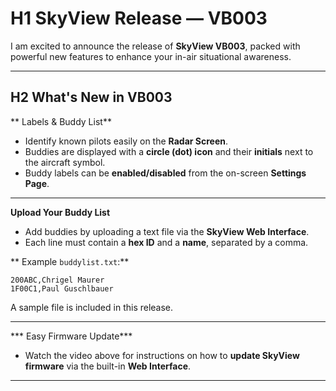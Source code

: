 # H1 SkyView Release — **VB003**

I am excited to announce the release of **SkyView VB003**, packed with powerful new features to enhance your in-air situational awareness.

---

## H2 What's New in VB003

** Labels & Buddy List**

- Identify known pilots easily on the **Radar Screen**.
- Buddies are displayed with a **circle (dot) icon** and their **initials** next to the aircraft symbol.
- Buddy labels can be **enabled/disabled** from the on-screen **Settings Page**.

---

**Upload Your Buddy List**

- Add buddies by uploading a text file via the **SkyView Web Interface**.
- Each line must contain a **hex ID** and a **name**, separated by a comma.

** Example `buddylist.txt`:**
```
200ABC,Chrigel Maurer
1F00C1,Paul Guschlbauer
```


 A sample file is included in this release.

---

*** Easy Firmware Update***

- Watch the video above for instructions on how to **update SkyView firmware** via the built-in **Web Interface**.

---


